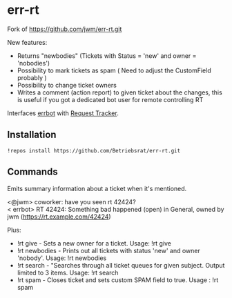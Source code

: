 # err-rt

Fork of https://github.com/jwm/err-rt.git  

New features:   

* Returns "newbodies" (Tickets with Status = 'new' and owner = 'nobodies')
* Possibility to mark tickets as spam ( Need to adjust the CustomField probably )
* Possibility to change ticket owners 
* Writes a comment (action report) to given ticket about the changes, this is useful if you got a dedicated bot user for remote controlling RT

Interfaces [errbot](https://github.com/gbin/err) with [Request
Tracker](http://www.bestpractical.com/rt/).


## Installation

```
!repos install https://github.com/Betriebsrat/err-rt.git
```


## Commands

Emits summary information about a ticket when it's mentioned.

<@jwm> coworker: have you seen rt 42424?  
< errbot> RT 42424: Something bad happened (open) in General, owned by jwm (https://rt.example.com/42424)   

Plus:   

* !rt give - Sets a new owner for a ticket. Usage: !rt give <id> <owner>
* !rt newbodies - Prints out all tickets with status 'new' and owner 'nobody'. Usage: !rt newbodies
* !rt search - "Searches through all ticket queues for given subject. Output limited to 3 items. Usage: !rt search <subject>
* !rt spam - Closes ticket and sets custom SPAM field to true. Usage : !rt spam <id>